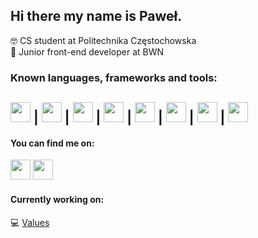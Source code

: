 ## Hi there my name is Paweł.

🤓 CS student at Politechnika Częstochowska <br/>
🏢 Junior front-end developer at BWN 

### Known languages, frameworks and tools:
<img src="https://upload.wikimedia.org/wikipedia/commons/4/4c/Typescript_logo_2020.svg" width="32" height="32" /> |
<img src="https://seeklogo.com/images/G/gatsby-logo-1A245AD37F-seeklogo.com.png" width="32" height="32"> |
<img src="https://icon-library.com/images/react-icon/react-icon-29.jpg" width="32" height="32"> |
<img src="https://d2eip9sf3oo6c2.cloudfront.net/tags/images/000/001/057/full/scsslogo.png" width="32" height="32"> |
<img src="https://bedekodzic.pl/wp-content/uploads/2018/03/flat550x550075f.u1.jpg" width="32" height="32"> |
<img src="https://upload.wikimedia.org/wikipedia/commons/thumb/b/b2/Bootstrap_logo.svg/1200px-Bootstrap_logo.svg.png" width="32" height="32"> |
<img src="https://raw.githubusercontent.com/styled-components/brand/master/styled-components.png" width="32" height="32"> |
<img src="https://raw.githubusercontent.com/reduxjs/redux/master/logo/logo.png" width="32" height="32">
--------------------------------------------------------------------------------------------------------------------------------------------------------------------

#### You can find me on:
<a href="https://www.linkedin.com/in/paweł-sławuta-64709219a/"><img src="https://cdn-icons-png.flaticon.com/512/174/174857.png" width="32" height="32" /></a>
<a href="https://discordapp.com/users/452547748173185035"><img src="https://camo.githubusercontent.com/5d12d925cf0d72abb5a576bb9d76ff91da79b6cc56b4378d4b823cf16f921922/68747470733a2f2f6d617863646e2e69636f6e73382e636f6d2f53686172652f69636f6e2f4c6f676f732f2f646973636f72645f6c6f676f313630302e706e67" width="32" height="32"/> </a>


#### Currently working on:
💻 <a href="https://values.holistick.agency/login">Values</a>
